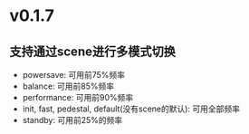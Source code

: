 # **v0.1.7**

## 支持通过scene进行多模式切换

* powersave: 可用前75%频率
* balance: 可用前85%频率
* performance: 可用前90%频率
* init, fast, pedestal, default(没有scene的默认): 可用全部频率
* standby: 可用前25%的频率
